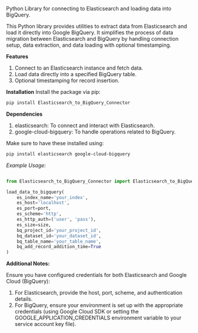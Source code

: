 Python Library for connecting to Elasticsearch and loading data into BigQuery.

This Python library provides utilities to extract data from Elasticsearch and load it directly into Google BigQuery. It simplifies the process of data migration between Elasticsearch and BigQuery by handling connection setup, data extraction, and data loading with optional timestamping.

**Features**

1. Connect to an Elasticsearch instance and fetch data.
2. Load data directly into a specified BigQuery table.
3. Optional timestamping for record insertion.


**Installation**
Install the package via pip:

```Bash
pip install Elasticsearch_to_BigQuery_Connector
```

**Dependencies**

1. elasticsearch: To connect and interact with Elasticsearch.
2. google-cloud-bigquery: To handle operations related to BigQuery.

Make sure to have these installed using:

```Bash
pip install elasticsearch google-cloud-bigquery
```


*Example Usage:*

```Python

from Elasticsearch_to_BigQuery_Connector import Elasticsearch_to_BigQuery_Connector

load_data_to_bigquery(
    es_index_name='your_index',
    es_host='localhost',
    es_port=port,
    es_scheme='http',
    es_http_auth=('user', 'pass'),
    es_size=size,
    bq_project_id='your_project_id',
    bq_dataset_id='your_dataset_id',
    bq_table_name='your_table_name',
    bq_add_record_addition_time=True
)

```


**Additional Notes:**

Ensure you have configured credentials for both Elasticsearch and Google Cloud (BigQuery):

1. For Elasticsearch, provide the host, port, scheme, and authentication details.
2. For BigQuery, ensure your environment is set up with the appropriate credentials (using Google Cloud SDK or setting the GOOGLE_APPLICATION_CREDENTIALS environment variable to your service account key file).

 
